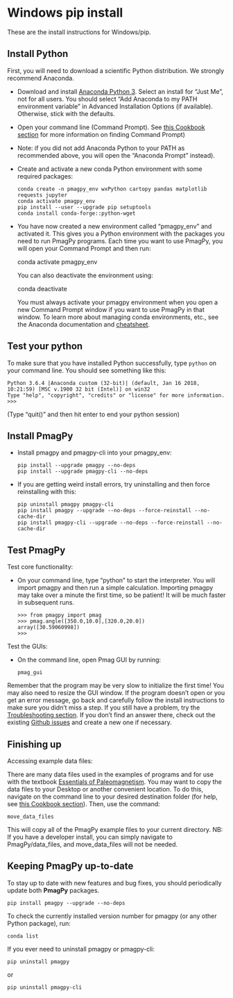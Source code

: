 # Windows pip install

These are the install instructions for Windows/pip.

## Install Python

First, you will need to download a scientific Python distribution. We
strongly recommend Anaconda.

- Download and install [Anaconda Python
  3](https://www.anaconda.com/download). Select an install for “Just
  Me”, not for all users. You should select “Add Anaconda to my PATH
  environment variable” in Advanced Installation Options (if
  available). Otherwise, stick with the defaults.

- Open your command line (Command Prompt). See [this Cookbook
  section](https://earthref.org/PmagPy/cookbook/#command_line) for
  more information on finding Command Prompt)

- Note: if you did not add Anaconda Python to your PATH as recommended
  above, you will open the “Anaconda Prompt” instead).

- Create and activate a new conda Python environment with some required
  packages:

  ```
  conda create -n pmagpy_env wxPython cartopy pandas matplotlib requests jupyter
  conda activate pmagpy_env
  pip install --user --upgrade pip setuptools
  conda install conda-forge::python-wget
  ```

- You have now created a new environment called “pmagpy_env” and
  activated it. This gives you a Python environment with the packages
  you need to run PmagPy programs. Each time you want to use PmagPy,
  you will open your Command Prompt and then run:

  conda activate pmagpy_env

  You can also deactivate the environment using:

  conda deactivate

  You must always activate your pmagpy environment when you open a new
  Command Prompt window if you want to use PmagPy in that window. To
  learn more about managing conda environments, etc., see the Anaconda
  documentation and
  [cheatsheet](https://know.continuum.io/rs/387-XNW-688/images/conda-cheatsheet.pdf).

## Test your python

To make sure that you have installed Python successfully, type
`python` on your command line. You should see something like this:

```
Python 3.6.4 |Anaconda custom (32-bit)| (default, Jan 16 2018, 10:21:59) [MSC v.1900 32 bit (Intel)] on win32
Type "help", "copyright", "credits" or "license" for more information.
>>>
```

(Type “quit()” and then hit enter to end your python session)

## Install PmagPy

- Install pmagpy and pmagpy-cli into your pmagpy_env:

  ```
  pip install --upgrade pmagpy --no-deps
  pip install --upgrade pmagpy-cli --no-deps
  ```

- If you are getting weird install errors, try uninstalling and then
  force reinstalling with this:

  ```
  pip uninstall pmagpy pmagpy-cli
  pip install pmagpy --upgrade --no-deps --force-reinstall --no-cache-dir
  pip install pmagpy-cli --upgrade --no-deps --force-reinstall --no-cache-dir
  ```

## Test PmagPy

Test core functionality:

- On your command line, type “python” to start the interpreter. You
  will import pmagpy and then run a simple calculation. Importing
  pmagpy may take over a minute the first time, so be patient! It will
  be much faster in subsequent runs.

  ```
  >>> from pmagpy import pmag
  >>> pmag.angle([350.0,10.0],[320.0,20.0])
  array([30.59060998])
  >>>
  ```

Test the GUIs:

- On the command line, open Pmag GUI by running:

  ```
  pmag_gui
  ```

Remember that the program may be very slow to initialize the first time!
You may also need to resize the GUI window. If the program doesn’t open
or you get an error message, go back and carefully follow the install
instructions to make sure you didn’t miss a step. If you still have a
problem, try the [Troubleshooting
section](https://earthref.org/PmagPy/cookbook/#trouble). If you don’t
find an answer there, check out the existing [Github
issues](https://github.com/PmagPy/PmagPy/issues) and create a new one
if necessary.

## Finishing up

Accessing example data files:

There are many data files used in the examples of programs and for use
with the textbook [Essentials of
Paleomagnetism](http://earthref.org/MAGIC/books/Tauxe/Essentials/WebBook3.html).
You may want to copy the data files to your Desktop or another
convenient location. To do this, navigate on the command line to your
desired destination folder (for help, see [this Cookbook
section](https://earthref.org/PmagPy/cookbook/#file_system)). Then,
use the command:

```
move_data_files
```

This will copy all of the PmagPy example files to your current
directory. NB: If you have a developer install, you can simply navigate
to PmagPy/data_files, and move_data_files will not be needed.

## Keeping PmagPy up-to-date

To stay up to date with new features and bug fixes, you should
periodically update both **PmagPy** packages.

```
pip install pmagpy --upgrade --no-deps
```

To check the currently installed version number for pmagpy (or any other
Python package), run:

```
conda list
```

If you ever need to uninstall pmagpy or pmagpy-cli:

```
pip uninstall pmagpy
```

or

```
pip uninstall pmagpy-cli
```
